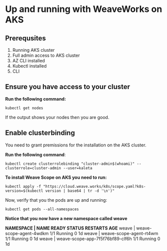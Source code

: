 # Up and running with WeaveWorks on AKS
## Prerequsites
1. Running AKS cluster 
2. Full admin access to AKS cluster
3. AZ CLI installed
4. Kubectl installed
5. CLI

## Ensure you have access to your cluster

__Run the following command:__<p>`kubectl get nodes`

If the output shows your nodes then you are good.

## Enable clusterbinding
You need to grant premissions for the installation on the AKS cluster.

__Run the following command__: <p>
`kubectl create clusterrolebinding "cluster-admin$(whoami)" --clusterrole=cluster-admin --user=kaleta`

__To install Weave Scope on AKS you need to run:__

`kubectl apply -f "https://cloud.weave.works/k8s/scope.yaml?k8s-version=$(kubectl version | base64 | tr -d '\n')"`

Now, verify that you the pods are up and running:

`kubectl get pods --all-namespaces`

**Notice that you now have a new namespace called weave**

**NAMESPACE   |     NAME                              READY     STATUS    RESTARTS   AGE**
weave         |     weave-scope-agent-4wdkm           1/1      Running    0          1d
weave         |     weave-scope-agent-rt4wm           1/1      Running    0          1d
weave         |     weave-scope-app-7f5f76bf89-clf6h  1/1      Running   0           1d


